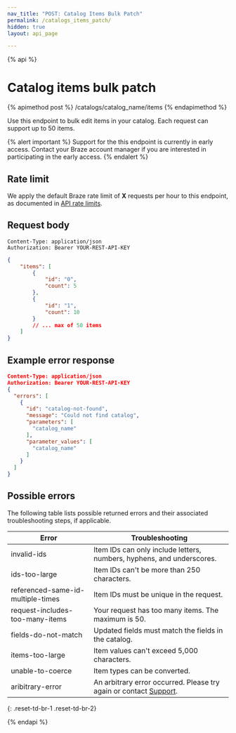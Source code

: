 ```yaml
---
nav_title: "POST: Catalog Items Bulk Patch"
permalink: /catalogs_items_patch/
hidden: true
layout: api_page

---
```

{% api %}
# Catalog items bulk patch
{% apimethod post %}
/catalogs/catalog_name/items
{% endapimethod %}

Use this endpoint to bulk edit items in your catalog. Each request can support up to 50 items.

{% alert important %}
Support for the this endpoint is currently in early access. Contact your Braze account manager if you are interested in participating in the early access.
{% endalert %}

## Rate limit

We apply the default Braze rate limit of **X** requests per hour to this endpoint, as documented in [API rate limits]({{site.baseurl}}/api/api_limits/).

## Request body

```
Content-Type: application/json
Authorization: Bearer YOUR-REST-API-KEY
```

```json
{
    "items": [
        {
            "id": "0",
            "count": 5
        },
        {
            "id": "1",
            "count": 10
        }
        // ... max of 50 items
    ]
}
```

## Example error response 

```json
Content-Type: application/json
Authorization: Bearer YOUR-REST-API-KEY
{
  "errors": [
    {
      "id": "catalog-not-found",
      "message": "Could not find catalog",
      "parameters": [
        "catalog_name"
      ],
      "parameter_values": [
        "catalog_name"
      ]
    }
  ]
}
```

## Possible errors

The following table lists possible returned errors and their associated troubleshooting steps, if applicable.

| Error | Troubleshooting |
| --- | --- |
| invalid-ids | Item IDs can only include letters, numbers, hyphens, and underscores. |
| ids-too-large | Item IDs can't be more than 250 characters. |
| referenced-same-id-multiple-times | Item IDs must be unique in the request. |
| request-includes-too-many-items | Your request has too many items. The maximum is 50.
| fields-do-not-match | Updated fields must match the fields in the catalog. |
| items-too-large | Item values can't exceed 5,000 characters. |
| unable-to-coerce | Item types can be converted. |
| aribitrary-error | An arbitrary error occurred. Please try again or contact [Support]({{site.baseurl}}/support_contact/). |
{: .reset-td-br-1 .reset-td-br-2}

{% endapi %}